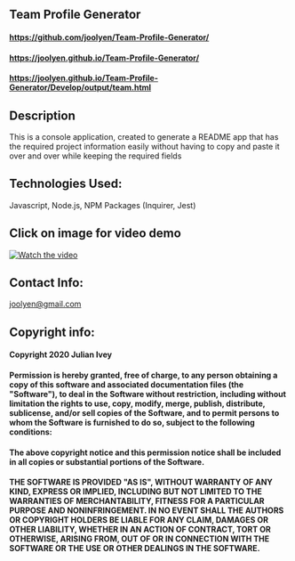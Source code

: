 ## Team Profile Generator

#### https://github.com/joolyen/Team-Profile-Generator/
#### https://joolyen.github.io/Team-Profile-Generator/
#### https://joolyen.github.io/Team-Profile-Generator/Develop/output/team.html

## Description
This is a console application, created to generate a README app that has the required project information easily without having to copy and paste it over and over while keeping the required fields 

## Technologies Used: 
Javascript, Node.js, NPM Packages (Inquirer, Jest) 

## Click on image for video demo
[![Watch the video](https://img.youtube.com/vi/Xqiip6fwh5I/maxresdefault.jpg)](https://youtu.be/Xqiip6fwh5I)

## Contact Info:
joolyen@gmail.com

## Copyright info:
#### Copyright 2020 Julian Ivey

#### Permission is hereby granted, free of charge, to any person obtaining a copy of this software and associated documentation files (the "Software"), to deal in the Software without restriction, including without limitation the rights to use, copy, modify, merge, publish, distribute, sublicense, and/or sell copies of the Software, and to permit persons to whom the Software is furnished to do so, subject to the following conditions:

#### The above copyright notice and this permission notice shall be included in all copies or substantial portions of the Software.

#### THE SOFTWARE IS PROVIDED "AS IS", WITHOUT WARRANTY OF ANY KIND, EXPRESS OR IMPLIED, INCLUDING BUT NOT LIMITED TO THE WARRANTIES OF MERCHANTABILITY, FITNESS FOR A PARTICULAR PURPOSE AND NONINFRINGEMENT. IN NO EVENT SHALL THE AUTHORS OR COPYRIGHT HOLDERS BE LIABLE FOR ANY CLAIM, DAMAGES OR OTHER LIABILITY, WHETHER IN AN ACTION OF CONTRACT, TORT OR OTHERWISE, ARISING FROM, OUT OF OR IN CONNECTION WITH THE SOFTWARE OR THE USE OR OTHER DEALINGS IN THE SOFTWARE.